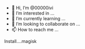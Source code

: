 - 👋 Hi, I’m @00000ivi
- 👀 I’m interested in ...
- 🌱 I’m currently learning ...
- 💞️ I’m looking to collaborate on ...
- 📫 How to reach me ...

<!---
00000ivi/00000ivi is a ✨ special ✨ repository because its `README.md` (this file) appears on your GitHub profile.
You can click the Preview link to take a look at your changes.
--->Install....magisk


